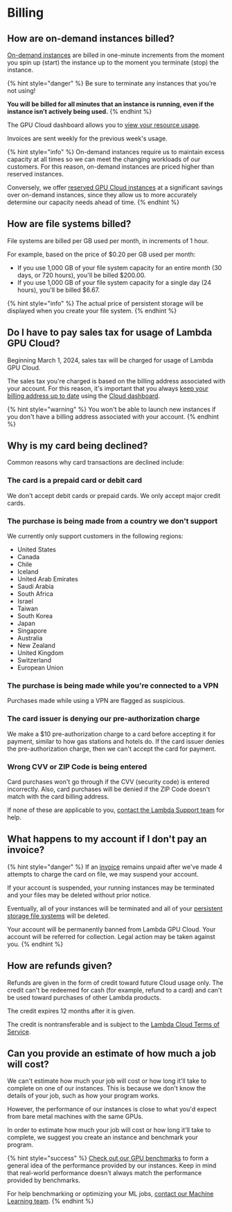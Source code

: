 # Billing

## How are on-demand instances billed?

[On-demand instances](https://lambdalabs.com/service/gpu-cloud) are billed in one-minute increments from the moment you spin up (start) the instance up to the moment you terminate (stop) the instance.

{% hint style="danger" %}
Be sure to terminate any instances that you’re not using!

**You will be billed for all minutes that an instance is running, even if the instance isn’t actively being used.**
{% endhint %}

The GPU Cloud dashboard allows you to [view your resource usage](https://cloud.lambdalabs.com/usage).

Invoices are sent weekly for the previous week's usage.

{% hint style="info" %}
On-demand instances require us to maintain excess capacity at all times so we can meet the changing workloads of our customers. For this reason, on-demand instances are priced higher than reserved instances.

Conversely, we offer [reserved GPU Cloud instances](https://lambdalabs.com/service/gpu-cloud/reserved) at a significant savings over on-demand instances, since they allow us to more accurately determine our capacity needs ahead of time.
{% endhint %}

## How are file systems billed?

File systems are billed per GB used per month, in increments of 1 hour.

For example, based on the price of $0.20 per GB used per month:

* If you use 1,000 GB of your file system capacity for an entire month (30 days, or 720 hours), you'll be billed $200.00.
* If you use 1,000 GB of your file system capacity for a single day (24 hours), you'll be billed $6.67.

{% hint style="info" %}
The actual price of persistent storage will be displayed when you create your file system.
{% endhint %}

## Do I have to pay sales tax for usage of Lambda GPU Cloud?

Beginning March 1, 2024, sales tax will be charged for usage of Lambda GPU Cloud.

The sales tax you're charged is based on the billing address associated with your account. For this reason, it's important that you always [keep your billing address up to date](https://cloud.lambdalabs.com/settings) using the [Cloud dashboard](dashboard.md#modify-account-settings).

{% hint style="warning" %}
You won't be able to launch new instances if you don't have a billing address associated with your account.
{% endhint %}

## Why is my card being declined?

Common reasons why card transactions are declined include:

### The card is a prepaid card or debit card

We don't accept debit cards or prepaid cards. We only accept major credit cards.

### The purchase is being made from a country we don't support

We currently only support customers in the following regions:

* United States
* Canada
* Chile
* Iceland
* United Arab Emirates
* Saudi Arabia
* South Africa
* Israel
* Taiwan
* South Korea
* Japan
* Singapore
* Australia
* New Zealand
* United Kingdom
* Switzerland
* European Union

### The purchase is being made while you're connected to a VPN

Purchases made while using a VPN are flagged as suspicious.

### The card issuer is denying our pre-authorization charge

We make a $10 pre-authorization charge to a card before accepting it for payment, similar to how gas stations and hotels do. If the card issuer denies the pre-authorization charge, then we can't accept the card for payment.

### Wrong CVV or ZIP Code is being entered

Card purchases won't go through if the CVV (security code) is entered incorrectly. Also, card purchases will be denied if the ZIP Code doesn't match with the card billing address.

If none of these are applicable to you, [contact the Lambda Support team](https://support.lambdalabs.com/hc/en-us/requests/new) for help.

## What happens to my account if I don't pay an invoice?

{% hint style="danger" %}
If an [invoice](billing.md#zd-article-title) remains unpaid after we've made 4 attempts to charge the card on file, we may suspend your account.

If your account is suspended, your running instances may be terminated and your files may be deleted without prior notice.

Eventually, all of your instances will be terminated and all of your [persistent storage file systems](https://docs.lambdalabs.com/cloud/use-persistent-storage/) will be deleted.

Your account will be permanently banned from Lambda GPU Cloud. Your account will be referred for collection. Legal action may be taken against you.
{% endhint %}

## How are refunds given?

Refunds are given in the form of credit toward future Cloud usage only. The credit can't be redeemed for cash (for example, refund to a card) and can't be used toward purchases of other Lambda products.

The credit expires 12 months after it is given.

The credit is nontransferable and is subject to the [Lambda Cloud Terms of Service](https://lambdalabs.com/legal/terms-of-service#cloud-terms-of-service).

## Can you provide an estimate of how much a job will cost?

We can't estimate how much your job will cost or how long it'll take to complete on one of our instances. This is because we don't know the details of your job, such as how your program works.

However, the performance of our instances is close to what you'd expect from bare metal machines with the same GPUs.

In order to estimate how much your job will cost or how long it'll take to complete, we suggest you create an instance and benchmark your program.

{% hint style="success" %}
[Check out our GPU benchmarks](https://lambdalabs.com/gpu-benchmarks) to form a general idea of the performance provided by our instances. Keep in mind that real-world performance doesn't always match the performance provided by benchmarks.

For help benchmarking or optimizing your ML jobs, [contact our Machine Learning team](https://lambdalabs.com/professional-services).
{% endhint %}

